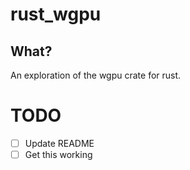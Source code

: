 # rust_wgpu

## What?
An exploration of the wgpu crate for rust.

# TODO
- [ ] Update README
- [ ] Get this working
